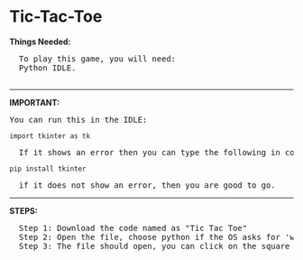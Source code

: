 # Tic-Tac-Toe
**Things Needed:**
<pre>
  To play this game, you will need: 
  Python IDLE.
  </pre>
__________________________________________________________________________________________________________
**IMPORTANT:**
<pre>
You can run this in the IDLE:
</pre>
<code>import tkinter as tk
</code>
<pre>
  If it shows an error then you can type the following in command prompt or terminal:
</pre>
<code>pip install tkinter
</code>
<pre>
  if it does not show an error, then you are good to go.
</pre>
________________________________________________________________________________________________________________

**STEPS:**
<pre>
  Step 1: Download the code named as "Tic Tac Toe"
  Step 2: Open the file, choose python if the OS asks for 'with which app do you want to open this file" or similar.
  Step 3: The file should open, you can click on the square where you want to mark as 'X' or 'O' to play.
</pre>

